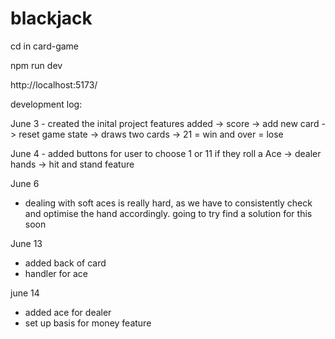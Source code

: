 # blackjack

cd in card-game

npm run dev

http://localhost:5173/

development log:

June 3 - created the inital project
features added
-> score
-> add new card
-> reset game state
-> draws two cards 
-> 21 = win and over = lose

June 4 - added buttons for user to choose 1 or 11 if they roll a Ace
-> dealer hands
-> hit and stand feature

June 6 
- dealing with soft aces is really hard, as we have to consistently check and optimise the hand accordingly. going to try find a solution for this soon

June 13
- added back of card
- handler for ace

june 14
- added ace for dealer
- set up basis for money feature